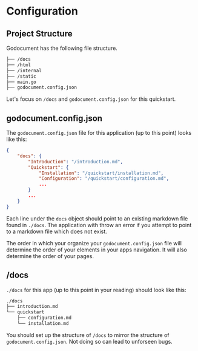 # Configuration

## Project Structure

Godocument has the following file structure.

```bash
├── /docs
├── /html
├── /internal
├── /static
├── main.go
├── godocument.config.json
```

Let's focus on `/docs` and `godocument.config.json` for this quickstart.

## godocument.config.json

The `godocument.config.json` file for this application (up to this point) looks like this:

```json
{
    "docs": {
        "Introduction": "/introduction.md",
        "Quickstart": {
            "Installation": "/quickstart/installation.md",
            "Configuration": "/quickstart/configuration.md",
            ...
        }
        ...
    }
}
```

Each line under the `docs` object should point to an existing markdown file found in `./docs`. The application with throw an error if you attempt to point to a markdown file which does not exist.

<span class='content-important'>The order in which your organize your `godocument.config.json` file will determine the order of your elements in your apps navigation. It will also determine the order of your pages.</span>



## /docs

`./docs` for this app (up to this point in your reading) should look like this:

```bash
./docs
├── introduction.md
└── quickstart
    ├── configuration.md
    └── installation.md
```

<span class='content-important'>You should set up the structure of `/docs` to mirror the structure of `godocument.config.json`. Not doing so can lead to unforseen bugs.</span>
